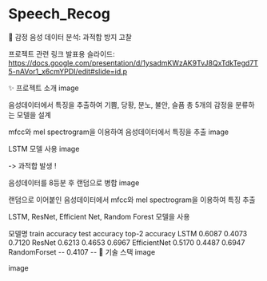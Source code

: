 # Speech_Recog
🔮 감정 음성 데이터 분석: 과적합 방지 고찰


프로젝트 관련 링크
발표용 슬라이드: https://docs.google.com/presentation/d/1ysadmKWzAK9TvJ8QxTdkTegd7T5-nAVor1_x6cmYPDI/edit#slide=id.p

✨ 프로젝트 소개
image

음성데이터에서 특징을 추출하여 기쁨, 당황, 분노, 불안, 슬픔 총 5개의 감정을 분류하는 모델을 설계

mfcc와 mel spectrogram을 이용하여 음성데이터에서 특징을 추출
image

LSTM 모델 사용
image

-> 과적합 발생 !

음성데이터를 8등분 후 랜덤으로 병합
image

랜덤으로 이어붙인 음성데이터에서 mfcc와 mel spectrogram을 이용하여 특징 추출

LSTM, ResNet, Efficient Net, Random Forest 모델을 사용

모델명	train accuracy	test accuracy	top-2 accuracy
LSTM	0.6087	0.4073	0.7120
ResNet	0.6213	0.4653	0.6967
EfficientNet	0.5170	0.4487	0.6947
RandomForset	--	0.4107	--
📜 기술 스택
image

image
